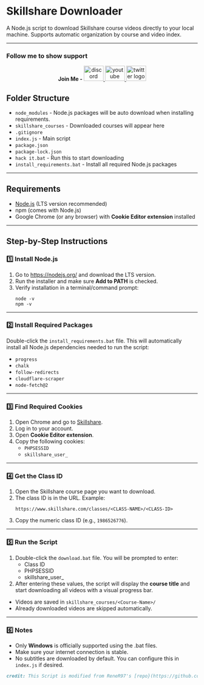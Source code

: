 <h1>Skillshare Downloader</h1>
<p>A Node.js script to download Skillshare course videos directly to your local machine. Supports automatic organization by course and video index.</p>

<hr>

<h3>Follow me to show support</h3>

<div align="center">
    <b>Join Me - </b>
  <a href="https://dsc.gg/hackfams" target="_blank">
    <img src="https://raw.githubusercontent.com/maurodesouza/profile-readme-generator/master/src/assets/icons/social/discord/default.svg" width="52" height="40" alt="discord logo"  />
  </a>
  <a href="https://www.youtube.com/@l1ackoder?sub_confirmation=1" target="_blank">
    <img src="https://raw.githubusercontent.com/maurodesouza/profile-readme-generator/master/src/assets/icons/social/youtube/default.svg" width="52" height="40" alt="youtube logo"  />
  </a>
  <a href="https://x.com/l1ackoder" target="_blank">
    <img src="https://raw.githubusercontent.com/maurodesouza/profile-readme-generator/master/src/assets/icons/social/twitter/default.svg" width="52" height="40" alt="twitter logo"  />
  </a>
</div>

<h2>Folder Structure</h2>
<ul>
    <li><code>node_modules</code> - Node.js packages will be auto download when installing requirements.</li>
    <li><code>skillshare_courses</code> - Downloaded courses will appear here</li>
    <li><code>.gitignore</code></li>
    <li><code>index.js</code> - Main script</li>
    <li><code>package.json</code></li>
    <li><code>package-lock.json</code></li>
    <li><code>hack it.bat</code> - Run this to start downloading</li>
    <li><code>install_requirements.bat</code> - Install all required Node.js packages</li>
</ul>

<hr>

<h2>Requirements</h2>
<ul>
    <li><a href="https://nodejs.org/">Node.js</a> (LTS version recommended)</li>
    <li>npm (comes with Node.js)</li>
    <li>Google Chrome (or any browser) with <strong>Cookie Editor extension</strong> installed</li>
</ul>

<hr>

<h2>Step-by-Step Instructions</h2>

<h3>1️⃣ Install Node.js</h3>
<ol>
    <li>Go to <a href="https://nodejs.org/">https://nodejs.org/</a> and download the LTS version.</li>
    <li>Run the installer and make sure <strong>Add to PATH</strong> is checked.</li>
    <li>Verify installation in a terminal/command prompt:
        <pre><code>node -v
npm -v</code></pre>
    </li>
</ol>

<hr>

<h3>2️⃣ Install Required Packages</h3>
<p>Double-click the <code>install_requirements.bat</code> file. This will automatically install all Node.js dependencies needed to run the script:</p>
<ul>
    <li><code>progress</code></li>
    <li><code>chalk</code></li>
    <li><code>follow-redirects</code></li>
    <li><code>cloudflare-scraper</code></li>
    <li><code>node-fetch@2</code></li>
</ul>

<hr>

<h3>3️⃣ Find Required Cookies</h3>
<ol>
    <li>Open Chrome and go to <a href="https://www.skillshare.com/">Skillshare</a>.</li>
    <li>Log in to your account.</li>
    <li>Open <strong>Cookie Editor extension</strong>.</li>
    <li>Copy the following cookies:
        <ul>
            <li><code>PHPSESSID</code></li>
            <li><code>skillshare_user_</code></li>
        </ul>
    </li>
</ol>

<hr>

<h3>4️⃣ Get the Class ID</h3>
<ol>
    <li>Open the Skillshare course page you want to download.</li>
    <li>The class ID is in the URL. Example:
        <pre><code>https://www.skillshare.com/classes/&lt;CLASS-NAME&gt;/&lt;CLASS-ID&gt;</code></pre>
    </li>
    <li>Copy the numeric class ID (e.g., <code>1986526776</code>).</li>
</ol>

<hr>

<h3>5️⃣ Run the Script</h3>
<ol>
    <li>Double-click the <code>download.bat</code> file. You will be prompted to enter:
        <ul>
            <li>Class ID</li>
            <li>PHPSESSID</li>
            <li>skillshare_user_</li>
        </ul>
    </li>
    <li>After entering these values, the script will display the <strong>course title</strong> and start downloading all videos with a visual progress bar.</li>
</ol>
<ul>
    <li>Videos are saved in <code>skillshare_courses/&lt;Course-Name&gt;/</code></li>
    <li>Already downloaded videos are skipped automatically.</li>
</ul>

<hr>

<h3>6️⃣ Notes</h3>
<ul>
    <li>Only <strong>Windows</strong> is officially supported using the .bat files.</li>
    <li>Make sure your internet connection is stable.</li>
    <li>No subtitles are downloaded by default. You can configure this in <code>index.js</code> if desired.</li>
</ul>

```markdown
credit: This Script is modified from ReneR97's [repo}(https://github.com/ReneR97/skillshare-downloader)
```
